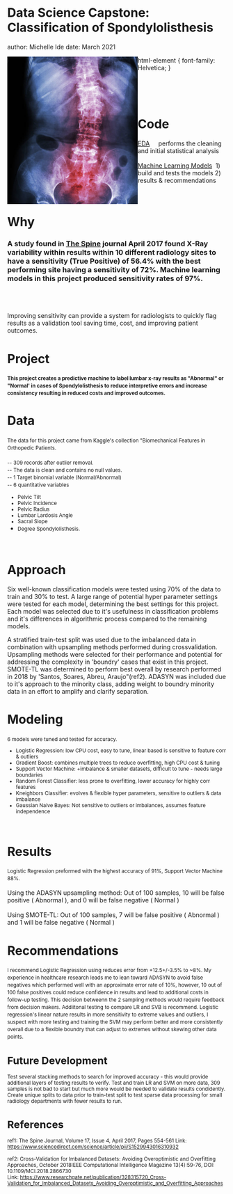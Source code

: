 Data Science Capstone: Classification of Spondylolisthesis
========================================================
author: Michelle Ide
date:  March 2021
<div>
<img src="images/R_B_spine.png" ALIGN="left" width="300"
</div>
html-element {
  font-family: Helvetica;
}
   
<br><br><br>
   
   
   
   
   
   
   
   
   
   
Code
========================================================
<a href="https://github.com/mishide/Springboard/blob/master/Capstone_1/scripts/Spondylo_Classification_EDA.ipynb" target="_blank">EDA</a>&nbsp;&nbsp;&nbsp;&nbsp; performs the cleaning and initial statistical analysis
<br><br>
<a href="https://github.com/mishide/Springboard/blob/master/Capstone_1/scripts/Spondlyo_Classification_Models.ipynb" target="_blank">Machine Learning Models</a>&nbsp; 1) build and tests the models 2) results & recommendations


<br>

Why
========================================================

<h3>A study found in <u>The Spine</u> journal April 2017</i></font> found X-Ray variability within results within 10 different radiology sites to have a sensitivity (True Positive) of 56.4% with the best performing site having a sensitivity of 72%.  Machine learning models in this project produced sensitivity rates of 97%.  </h3>
<br><br><br>
Improving sensitivity can provide a system for radiologists to quickly flag results as a validation tool saving time, cost, and improving patient outcomes.
 


Project
========================================================

<small><b>This project creates a predictive machine to label lumbar x-ray results as "Abnormal" or "Normal' in cases of Spondylolisthesis to reduce interpretive errors and increase consistency resulting in reduced costs and improved outcomes.</b>  
</small> 


Data
========================================================

<small>
The data for this project came from Kaggle's collection "Biomechanical Features in Orthopedic Patients.
  <br><br>
 -- 309 records after outlier removal.
  <br>
 -- The data is clean and contains no null values.
  <br>
 -- 1 Target binomial variable (Normal/Abnormal)
    <br>
 -- 6 quantitative variables
</small><small>
    
* Pelvic Tilt
* Pelvic Incidence
* Pelvic Radius
* Lumbar Lardosis Angle
* Sacral Slope
* Degree Spondylolisthesis.</small>
 <br>



Approach
========================================================
Six well-known classification models were tested using 70% of the data to train and 30% to test. A large range of potential hyper parameter settings were tested for each model, determining the best settings for this project. Each model was selected due to it's usefulness in classification problems and it's differences in algorithmic process compared to the remaining models.

A stratified train-test split was used due to the imbalanced data in combination with upsampling methods performed during crossvalidation.  Upsampling methods were selected for their performance and potential for addressing the complexity in 'boundry' cases that exist in this project.  SMOTE-TL was determined to perform best overall by research performed in 2018 by 'Santos, Soares, Abreu, Araujo"(ref2).  ADASYN was included due to it's approach to the minority class, adding weight to boundry minority data in an effort to amplify and clarify separation.


Modeling
========================================================
<small>
6 models were tuned and tested for accuracy.  
 <br>
    
* Logistic Regression:  low CPU cost, easy to tune, linear based is sensitive to feature corr & outliers
* Gradient Boost:  combines multiple trees to reduce overfitting, high CPU cost & tuning
* Support Vector Machine:  +imbalance & smaller datasets, difficult to tune - needs large boundaries
* Random Forest Classifier: less prone to overfitting, lower accuracy for highly corr features
* Kneighbors Classifier: evolves & flexible hyper parameters, sensitive to outliers & data imbalance
* Gaussian Naive Bayes: Not sensitive to outliers or imbalances, assumes feature independence
<br>
 </small> 


Results
========================================================
<small>Logistic Regression preformed with the highest accuracy of 91%, Support Vector Machine 88%. </small> 
<br><br>
Using the ADASYN upsampling method: Out of 100 samples, 10 will be false positive ( Abnormal ), and 0 will be false negative ( Normal )
<br><br>
Using SMOTE-TL: Out of 100 samples, 7 will be false positive ( Abnormal ) and 1 will be false negative ( Normal )


Recommendations
========================================================
<small>I recommend Logistic Regression using reduces error from +12.5+/-3.5% to ~8%.  My experience in healthcare research leads me to lean toward ADASYN to avoid false negatives which performed well with an approximate error rate of 10%, however, 10 out of 100 false positives could reduce confidence in results and lead to additional costs in follow-up testing. This decision betweenn the 2 sampling methods would require feedback from decision makers.  Addiitonal testing to compare LR and SVB is recommend.  Logistic regression's linear nature results in more sensitivity to extreme values and outliers, I suspect with more testing and training the SVM may perform better and more consistently overall due to a flexible boundry that can adjust to extremes without skewing other data points.




Future Development
========================================================
Test several stacking methods to search for improved accuracy - this would provide additional layers of testing results to verify.
Test and train LR and SVM on more data, 309 samples is not bad to start but much more would be needed to validate results condidently.
Create unique splits to data prior to train-test split to test sparse data processing for small radiology departments with fewer results to run.


References
========================================================
ref1:  The Spine Journal, Volume 17, Issue 4, April 2017, Pages 554-561
     Link: https://www.sciencedirect.com/science/article/pii/S1529943016310932
<br><br>ref2:  Cross-Validation for Imbalanced Datasets: Avoiding Overoptimistic and Overfitting Approaches, October 2018IEEE Computational Intelligence Magazine 13(4):59-76, DOI: 10.1109/MCI.2018.2866730<br>
    Link:  https://www.researchgate.net/publication/328315720_Cross-Validation_for_Imbalanced_Datasets_Avoiding_Overoptimistic_and_Overfitting_Approaches
